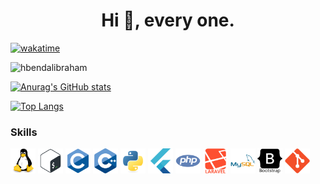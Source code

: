 <h1 align="center">Hi 👋, every one.</h1>

[![wakatime](https://wakatime.com/badge/user/b2fe88fa-4e7d-4dfc-9870-c6eb16f359a6.svg)](https://wakatime.com/@b2fe88fa-4e7d-4dfc-9870-c6eb16f359a6)

<img src="https://komarev.com/ghpvc/?username=hbendalibraham" alt="hbendalibraham" />

[![Anurag's GitHub stats](https://github-readme-stats.vercel.app/api?username=hbendalibraham&hide_border=true&count_private=true&show_icons=true&theme=gotham)](https://github.com/anuraghazra/github-readme-stats)

[![Top Langs](https://github-readme-stats.vercel.app/api/top-langs/?username=hbendalibraham&hide_border=true&count_private=true&show_icons=true&theme=gotham&layout=compact)](https://github.com/anuraghazra/github-readme-stats)

### Skills
<p>
<img src="https://github.com/devicons/devicon/blob/master/icons/linux/linux-original.svg" width="40" height="40"/>
<!--img src="https://github.com/devicons/devicon/blob/master/icons/nginx/nginx-original.svg" width="40" height="40"/-->
<img src="https://github.com/devicons/devicon/blob/master/icons/bash/bash-original.svg" width="40" height="40"/>
<img src="https://github.com/devicons/devicon/blob/master/icons/c/c-original.svg" width="40" height="40"/>
<img src="https://github.com/devicons/devicon/blob/master/icons/cplusplus/cplusplus-original.svg" width="40" height="40"/>
<!--img src="https://github.com/devicons/devicon/blob/master/icons/csharp/csharp-original.svg" width="40" height="40"/-->
<img src="https://github.com/devicons/devicon/blob/master/icons/python/python-original.svg" width="40" height="40"/>
<img src="https://github.com/devicons/devicon/blob/master/icons/flutter/flutter-original.svg" width="40" height="40"/>
<!--img src="https://github.com/devicons/devicon/blob/master/icons/dart/dart-original.svg" width="40" height="40"/-->
<img src="https://github.com/devicons/devicon/blob/master/icons/php/php-plain.svg" width="40" height="40"/>
<img src="https://github.com/devicons/devicon/blob/master/icons/laravel/laravel-plain-wordmark.svg" width="40" height="40"/>
<!--img src="https://github.com/devicons/devicon/blob/master/icons/symfony/symfony-original-wordmark.svg" width="40" height="40"/-->
<img src="https://github.com/devicons/devicon/blob/master/icons/mysql/mysql-original-wordmark.svg" width="40" height="40"/>
<!--img src="https://github.com/devicons/devicon/blob/master/icons/nodejs/nodejs-plain.svg" width="40" height="40"/-->
<!--img src="https://github.com/devicons/devicon/blob/master/icons/angularjs/angularjs-original.svg" width="40" height="40"/-->
<!--img src="https://github.com/devicons/devicon/blob/master/icons/jquery/jquery-original-wordmark.svg" width="40" height="40"/-->
<img src="https://github.com/devicons/devicon/blob/master/icons/bootstrap/bootstrap-plain-wordmark.svg" width="40" height="40"/>
<!--img src="https://github.com/devicons/devicon/blob/master/icons/css3/css3-original-wordmark.svg" width="40" height="40"/-->
<!--img src="https://github.com/devicons/devicon/blob/master/icons/html5/html5-original-wordmark.svg" width="40" height="40"/-->
<img src="https://github.com/devicons/devicon/blob/master/icons/git/git-original.svg" width="40" height="40"/>
<!--img src="https://github.com/devicons/devicon/blob/master/icons/gitlab/gitlab-original-wordmark.svg" width="40" height="40"/-->
<!--img src="https://github.com/devicons/devicon/blob/master/icons/docker/docker-plain-wordmark.svg" width="40" height="40"/-->
<!--img src="https://github.com/devicons/devicon/blob/master/icons/inkscape/inkscape-plain.svg" width="40" height="40"/-->
<!--img src="https://github.com/devicons/devicon/blob/master/icons/gimp/gimp-original-wordmark.svg" width="40" height="40"/-->
<!--img src="https://github.com/devicons/devicon/blob/master/icons/wordpress/wordpress-original.svg" width="40" height="40"/-->
</p>

<!--
**hbendalibraham/hbendalibraham** is a ✨ _special_ ✨ repository because its `README.md` (this file) appears on your GitHub profile.

Here are some ideas to get you started:

- 🔭 I’m currently working on ...
- 🌱 I’m currently learning ...
- 👯 I’m looking to collaborate on ...
- 🤔 I’m looking for help with ...
- 💬 Ask me about ...
- 📫 How to reach me: ...
- 😄 Pronouns: ...
- ⚡ Fun fact: ...
-->
